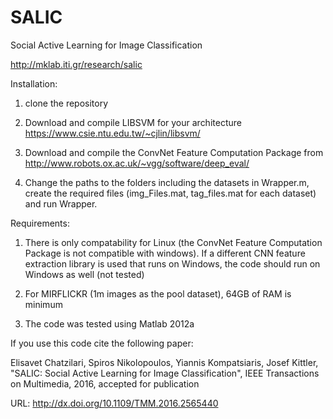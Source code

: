 # SALIC

Social Active Learning for Image Classification

http://mklab.iti.gr/research/salic


Installation:

1. clone the repository

2. Download and compile LIBSVM for your architecture https://www.csie.ntu.edu.tw/~cjlin/libsvm/


3. Download and compile the ConvNet Feature Computation Package from http://www.robots.ox.ac.uk/~vgg/software/deep_eval/


4. Change the paths to the folders including the datasets in Wrapper.m, create the required files (img_Files.mat, tag_files.mat for each dataset) and run Wrapper.


Requirements:

1. There is only compatability for Linux (the ConvNet Feature Computation Package is not compatible with windows). If a different CNN feature extraction library is used that runs on Windows, the code should run on Windows as well (not tested)

2. For MIRFLICKR (1m images as the pool dataset), 64GB of RAM is minimum

3. The code was tested using Matlab 2012a


If you use this code cite the following paper:

Elisavet Chatzilari, Spiros Nikolopoulos, Yiannis Kompatsiaris, Josef Kittler, "SALIC: Social Active Learning for Image Classification", IEEE Transactions on Multimedia, 2016, accepted for publication

URL: http://dx.doi.org/10.1109/TMM.2016.2565440


